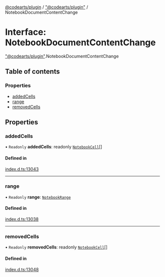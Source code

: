 [@codearts/plugin](../README.md) / ["@codearts/plugin"](../modules/_codearts_plugin_.md) / NotebookDocumentContentChange

# Interface: NotebookDocumentContentChange

["@codearts/plugin"](../modules/_codearts_plugin_.md).NotebookDocumentContentChange

## Table of contents

### Properties

- [addedCells](codearts_plugin_.NotebookDocumentContentChange.md#addedcells)
- [range](codearts_plugin_.NotebookDocumentContentChange.md#range)
- [removedCells](codearts_plugin_.NotebookDocumentContentChange.md#removedcells)

## Properties

### addedCells

• `Readonly` **addedCells**: readonly [`NotebookCell`](codearts_plugin_.NotebookCell.md)[]

#### Defined in

[index.d.ts:13043](https://github.com/huaweicloud/cloudide-plugin-api/blob/84e382d/index.d.ts#L13043)

___

### range

• `Readonly` **range**: [`NotebookRange`](../classes/codearts_plugin_.NotebookRange.md)

#### Defined in

[index.d.ts:13038](https://github.com/huaweicloud/cloudide-plugin-api/blob/84e382d/index.d.ts#L13038)

___

### removedCells

• `Readonly` **removedCells**: readonly [`NotebookCell`](codearts_plugin_.NotebookCell.md)[]

#### Defined in

[index.d.ts:13048](https://github.com/huaweicloud/cloudide-plugin-api/blob/84e382d/index.d.ts#L13048)
